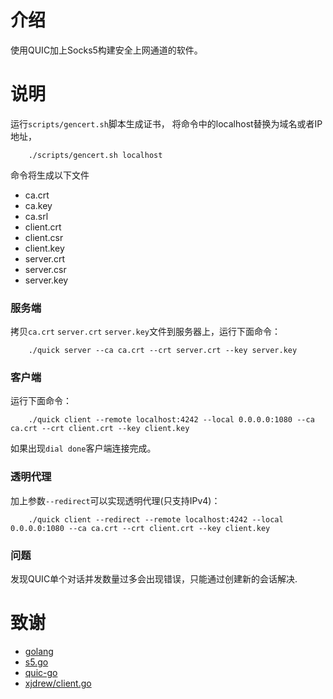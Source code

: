 # 介绍
使用QUIC加上Socks5构建安全上网通道的软件。

# 说明

运行`scripts/gencert.sh`脚本生成证书，
将命令中的localhost替换为域名或者IP地址，
```shell
    ./scripts/gencert.sh localhost
```
命令将生成以下文件
* ca.crt
* ca.key
* ca.srl
* client.crt
* client.csr
* client.key
* server.crt
* server.csr
* server.key

### 服务端
拷贝`ca.crt` `server.crt` `server.key`文件到服务器上，运行下面命令：
```shell
    ./quick server --ca ca.crt --crt server.crt --key server.key
```

### 客户端
运行下面命令：
```shell
    ./quick client --remote localhost:4242 --local 0.0.0.0:1080 --ca ca.crt --crt client.crt --key client.key 
```
如果出现`dial done`客户端连接完成。

### 透明代理
加上参数`--redirect`可以实现透明代理(只支持IPv4)：
```shell
    ./quick client --redirect --remote localhost:4242 --local 0.0.0.0:1080 --ca ca.crt --crt client.crt --key client.key 
```
### 问题
发现QUIC单个对话并发数量过多会出现错误，只能通过创建新的会话解决.

# 致谢

* [golang](https://github.com/golang/go)
* [s5.go](https://github.com/ring04h/s5.go)
* [quic-go](https://github.com/lucas-clemente/quic-go)
* [xjdrew/client.go](https://gist.github.com/xjdrew/97be3811966c8300b724deabc10e38e2)